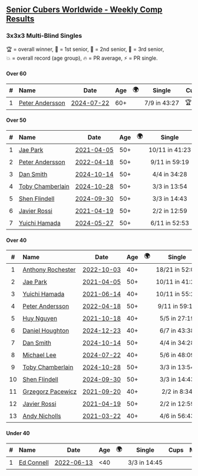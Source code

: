 <style>table {white-space: nowrap;}</style>
<link rel="stylesheet" type="text/css" href="/scw-comp/css/flags.css" />

## [Senior Cubers Worldwide - Weekly Comp Results](/scw-comp/results/)
### 3x3x3 Multi-Blind Singles

<span style="white-space: nowrap;">🏆 = overall winner</span>, <span style="white-space: nowrap;">🥇 = 1st senior</span>, <span style="white-space: nowrap;">🥈 = 2nd senior</span>, <span style="white-space: nowrap;">🥉 = 3rd senior</span>, <span style="white-space: nowrap;">💥 = overall record (age group)</span>, <span style="white-space: nowrap;">🔥 = PR average</span>, <span style="white-space: nowrap;">⚡ = PR single</span>.

#### Over 60

| # | Name | Date | Age | 🌍 | Single | Cups | Medals | Achievements | Video |
| :--: | :-- | :--: | :--: | :--: | :--: | :--: | :-- | :-- | :-- |
| 1 | [Peter Andersson](../../persons/peter_andersson/333mbf.md) | [2024-07-22](../../results/2024-07-22/333mbf.md) | 60+ | <i class="flag flag-SE" /> | 7/9 in 43:27 | 🏆 x 9 | 🥇 x 9, 🥈 x 2, 🥉 x 1 | 💥 x 3, ⚡ x 5 | [Desktop](https://www.facebook.com/events/1178365719879226/permalink/1184562292592902) / [Mobile](https://m.facebook.com/events/1178365719879226?view=permalink&id=1184562292592902) |

#### Over 50

| # | Name | Date | Age | 🌍 | Single | Cups | Medals | Achievements | Video |
| :--: | :-- | :--: | :--: | :--: | :--: | :--: | :-- | :-- | :-- |
| 1 | [Jae Park](../../persons/jae_park/333mbf.md) | [2021-04-05](../../results/2021-04-05/333mbf.md) | 50+ | <i class="flag flag-US" /> | 10/11 in 41:23 | 🏆 x 4 | 🥇 x 4, 🥈 x 3 | 💥 x 3, ⚡ x 3 | [Desktop](https://www.facebook.com/events/902189670577686/permalink/906789420117711) / [Mobile](https://m.facebook.com/events/902189670577686?view=permalink&id=906789420117711) |
| 2 | [Peter Andersson](../../persons/peter_andersson/333mbf.md) | [2022-04-18](../../results/2022-04-18/333mbf.md) | 50+ | <i class="flag flag-SE" /> | 9/11 in 59:19 | 🏆 x 9 | 🥇 x 9, 🥈 x 2, 🥉 x 1 | 💥 x 3, ⚡ x 5 | [Desktop](https://www.facebook.com/events/564968054789422/permalink/567026547916906) / [Mobile](https://m.facebook.com/events/564968054789422?view=permalink&id=567026547916906) |
| 3 | [Dan Smith](../../persons/dan_smith/333mbf.md) | [2024-10-14](../../results/2024-10-14/333mbf.md) | 50+ | <i class="flag flag-US" /> | 4/4 in 34:28 | 🏆 x 2 | 🥇 x 2, 🥈 x 2, 🥉 x 1 | ⚡ x 3 | [Desktop](https://www.facebook.com/events/844597247519001/permalink/852175546761171) / [Mobile](https://m.facebook.com/events/844597247519001?view=permalink&id=852175546761171) |
| 4 | [Toby Chamberlain](../../persons/toby_chamberlain/333mbf.md) | [2024-10-28](../../results/2024-10-28/333mbf.md) | 50+ | <i class="flag flag-AU" /> | 3/3 in 13:54 | 🏆 x 3 | 🥇 x 3, 🥉 x 3 | ⚡ x 3 | [Desktop](https://www.facebook.com/events/955936316357414/permalink/963503495600696) / [Mobile](https://m.facebook.com/events/955936316357414?view=permalink&id=963503495600696) |
| 5 | [Shen Flindell](../../persons/shen_flindell/333mbf.md) | [2024-09-30](../../results/2024-09-30/333mbf.md) | 50+ | <i class="flag flag-AU" /> | 3/3 in 14:43 | 🏆 x 1 | 🥇 x 1, 🥈 x 5, 🥉 x 1 | ⚡ x 1 | [Desktop](https://www.facebook.com/745394767/videos/1541570540568619) / [Mobile](https://m.facebook.com/745394767/videos/1541570540568619) |
| 6 | [Javier Rossi](../../persons/javier_rossi/333mbf.md) | [2021-04-19](../../results/2021-04-19/333mbf.md) | 50+ | <i class="flag flag-AR" /> | 2/2 in 12:59 |  | 🥉 x 1 | ⚡ x 1 | [Desktop](https://www.facebook.com/100000123498724/videos/4564969236850481) / [Mobile](https://m.facebook.com/100000123498724/videos/4564969236850481) |
| 7 | [Yuichi Hamada](../../persons/yuichi_hamada/333mbf.md) | [2024-05-27](../../results/2024-05-27/333mbf.md) | 50+ | <i class="flag flag-JP" /> | 6/11 in 52:53 | 🏆 x 5 | 🥇 x 5, 🥈 x 2 | ⚡ x 4 | [Desktop](https://www.facebook.com/events/475143954967359/permalink/478766847938403) / [Mobile](https://m.facebook.com/events/475143954967359?view=permalink&id=478766847938403) |

#### Over 40

| # | Name | Date | Age | 🌍 | Single | Cups | Medals | Achievements | Video |
| :--: | :-- | :--: | :--: | :--: | :--: | :--: | :-- | :-- | :-- |
| 1 | [Anthony Rochester](../../persons/anthony_rochester/333mbf.md) | [2022-10-03](../../results/2022-10-03/333mbf.md) | 40+ | <i class="flag flag-AU" /> | 18/21 in 52:05 | 🏆 x 21 | 🥇 x 21, 🥈 x 4, 🥉 x 2 | 💥 x 4, ⚡ x 9 | [Desktop](https://www.facebook.com/events/470841368325055/permalink/471770924898766) / [Mobile](https://m.facebook.com/events/470841368325055?view=permalink&id=471770924898766) |
| 2 | [Jae Park](../../persons/jae_park/333mbf.md) | [2021-04-05](../../results/2021-04-05/333mbf.md) | 50+ | <i class="flag flag-US" /> | 10/11 in 41:23 | 🏆 x 4 | 🥇 x 4, 🥈 x 3 | 💥 x 3, ⚡ x 3 | [Desktop](https://www.facebook.com/events/902189670577686/permalink/906789420117711) / [Mobile](https://m.facebook.com/events/902189670577686?view=permalink&id=906789420117711) |
| 3 | [Yuichi Hamada](../../persons/yuichi_hamada/333mbf.md) | [2021-06-14](../../results/2021-06-14/333mbf.md) | 40+ | <i class="flag flag-JP" /> | 10/11 in 55:24 | 🏆 x 5 | 🥇 x 5, 🥈 x 2 | ⚡ x 4 | [Desktop](https://www.facebook.com/events/1486483778369091/permalink/1490555891295213) / [Mobile](https://m.facebook.com/events/1486483778369091?view=permalink&id=1490555891295213) |
| 4 | [Peter Andersson](../../persons/peter_andersson/333mbf.md) | [2022-04-18](../../results/2022-04-18/333mbf.md) | 50+ | <i class="flag flag-SE" /> | 9/11 in 59:19 | 🏆 x 9 | 🥇 x 9, 🥈 x 2, 🥉 x 1 | 💥 x 3, ⚡ x 5 | [Desktop](https://www.facebook.com/events/564968054789422/permalink/567026547916906) / [Mobile](https://m.facebook.com/events/564968054789422?view=permalink&id=567026547916906) |
| 5 | [Huy Nguyen](../../persons/huy_nguyen/333mbf.md) | [2021-10-18](../../results/2021-10-18/333mbf.md) | 40+ | <i class="flag flag-CA" /> | 5/5 in 27:19 |  | 🥈 x 2, 🥉 x 3 | ⚡ x 2 | [Desktop](https://www.facebook.com/events/307788960729409/permalink/315434876631484) / [Mobile](https://m.facebook.com/events/307788960729409?view=permalink&id=315434876631484) |
| 6 | [Daniel Houghton](../../persons/daniel_houghton/333mbf.md) | [2024-12-23](../../results/2024-12-23/333mbf.md) | 40+ | <i class="flag flag-CH" /> | 6/7 in 43:38 | 🏆 x 4 | 🥇 x 4, 🥈 x 2, 🥉 x 1 | ⚡ x 7 | [Desktop](https://www.facebook.com/events/585513520866394/permalink/594243749993371) / [Mobile](https://m.facebook.com/events/585513520866394?view=permalink&id=594243749993371) |
| 7 | [Dan Smith](../../persons/dan_smith/333mbf.md) | [2024-10-14](../../results/2024-10-14/333mbf.md) | 50+ | <i class="flag flag-US" /> | 4/4 in 34:28 | 🏆 x 2 | 🥇 x 2, 🥈 x 2, 🥉 x 1 | ⚡ x 3 | [Desktop](https://www.facebook.com/events/844597247519001/permalink/852175546761171) / [Mobile](https://m.facebook.com/events/844597247519001?view=permalink&id=852175546761171) |
| 8 | [Michael Lee](../../persons/michael_lee/333mbf.md) | [2024-07-22](../../results/2024-07-22/333mbf.md) | 40+ | <i class="flag flag-US" /> | 5/6 in 48:09 | 🏆 x 1 | 🥇 x 1, 🥈 x 1 | ⚡ x 2 | [Desktop](https://www.facebook.com/events/1178365719879226/permalink/1185885289127269) / [Mobile](https://m.facebook.com/events/1178365719879226?view=permalink&id=1185885289127269) |
| 9 | [Toby Chamberlain](../../persons/toby_chamberlain/333mbf.md) | [2024-10-28](../../results/2024-10-28/333mbf.md) | 50+ | <i class="flag flag-AU" /> | 3/3 in 13:54 | 🏆 x 3 | 🥇 x 3, 🥉 x 3 | ⚡ x 3 | [Desktop](https://www.facebook.com/events/955936316357414/permalink/963503495600696) / [Mobile](https://m.facebook.com/events/955936316357414?view=permalink&id=963503495600696) |
| 10 | [Shen Flindell](../../persons/shen_flindell/333mbf.md) | [2024-09-30](../../results/2024-09-30/333mbf.md) | 50+ | <i class="flag flag-AU" /> | 3/3 in 14:43 | 🏆 x 1 | 🥇 x 1, 🥈 x 5, 🥉 x 1 | ⚡ x 1 | [Desktop](https://www.facebook.com/745394767/videos/1541570540568619) / [Mobile](https://m.facebook.com/745394767/videos/1541570540568619) |
| 11 | [Grzegorz Pacewicz](../../persons/grzegorz_pacewicz/333mbf.md) | [2021-09-20](../../results/2021-09-20/333mbf.md) | 40+ | <i class="flag flag-PL" /> | 2/2 in 8:34 |  | 🥈 x 1 | ⚡ x 1 | [Desktop](https://www.facebook.com/events/161657459452919/permalink/166225332329465) / [Mobile](https://m.facebook.com/events/161657459452919?view=permalink&id=166225332329465) |
| 12 | [Javier Rossi](../../persons/javier_rossi/333mbf.md) | [2021-04-19](../../results/2021-04-19/333mbf.md) | 50+ | <i class="flag flag-AR" /> | 2/2 in 12:59 |  | 🥉 x 1 | ⚡ x 1 | [Desktop](https://www.facebook.com/100000123498724/videos/4564969236850481) / [Mobile](https://m.facebook.com/100000123498724/videos/4564969236850481) |
| 13 | [Andy Nicholls](../../persons/andy_nicholls/333mbf.md) | [2021-03-22](../../results/2021-03-22/333mbf.md) | 40+ | <i class="flag flag-GB" /> | 4/6 in 56:43 |  |  | ⚡ x 1 | [Desktop](https://www.facebook.com/events/351132469547749/permalink/352668766060786) / [Mobile](https://m.facebook.com/events/351132469547749?view=permalink&id=352668766060786) |

#### Under 40

| # | Name | Date | Age | 🌍 | Single | Cups | Medals | Achievements | Video |
| :--: | :-- | :--: | :--: | :--: | :--: | :--: | :-- | :-- | :-- |
| 1 | [Ed Connell](../../persons/ed_connell/333mbf.md) | [2022-06-13](../../results/2022-06-13/333mbf.md) | <40 | <i class="flag flag-IE" /> | 3/3 in 14:45 |  |  | ⚡ x 3 | [Desktop](https://www.facebook.com/events/1178827662661240/permalink/1183083888902284) / [Mobile](https://m.facebook.com/events/1178827662661240?view=permalink&id=1183083888902284) |


<!-- Global site tag (gtag.js) - Google Analytics -->
<script async src="https://www.googletagmanager.com/gtag/js?id=UA-86348435-3"></script>
<script>window.dataLayer = window.dataLayer || []; function gtag() {dataLayer.push(arguments);} gtag('js', new Date()); gtag('config', 'UA-86348435-3');</script>
